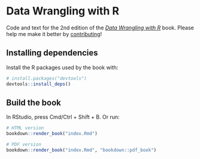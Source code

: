 # Data Wrangling with R

Code and text for the 2nd edition of the [_Data Wrangling with R_](https://www.springer.com/us/book/9783319455983) book.
Please help me make it better by [contributing](contributing.md)!

## Installing dependencies

Install the R packages used by the book with:

```r
# install.packages("devtools")
devtools::install_deps()
```

## Build the book

In RStudio, press Cmd/Ctrl + Shift + B. Or run:

```r
# HTML version
bookdown::render_book("index.Rmd")

# PDF version
bookdown::render_book("index.Rmd", "bookdown::pdf_book")
```
